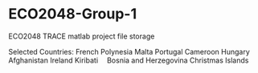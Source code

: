 # ECO2048-Group-1

ECO2048 TRACE matlab project file storage

Selected Countries:
French Polynesia​
Malta​
Portugal​
Cameroon​
Hungary​
Afghanistan​
Ireland​
Kiribati ​
Bosnia and Herzegovina​
Christmas Islands​
